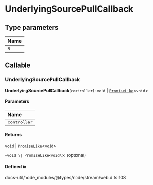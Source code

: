 # UnderlyingSourcePullCallback

## Type parameters

| Name |
| :------ |
| `R` | `object` |

## Callable

### UnderlyingSourcePullCallback

**UnderlyingSourcePullCallback**(`controller`): `void` \| [`PromiseLike`](PromiseLike.md)<`void`\>

#### Parameters

| Name |
| :------ |
| `controller` | [`ReadableStreamController`](../types/ReadableStreamController.md)<`R`\> |

#### Returns

`void` \| [`PromiseLike`](PromiseLike.md)<`void`\>

-`void \| PromiseLike<void\>`: (optional) 

#### Defined in

docs-util/node_modules/@types/node/stream/web.d.ts:108
